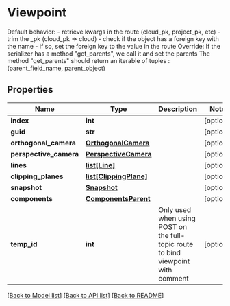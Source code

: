 # Viewpoint

Default behavior: - retrieve kwargs in the route (cloud_pk, project_pk, etc) - trim the _pk (cloud_pk => cloud) - check if the object has a foreign key with the name - if so, set the foreign key to the value in the route Override: If the serializer has a method \"get_parents\", we call it and set the parents The method \"get_parents\" should return an iterable of tuples : (parent_field_name, parent_object)
## Properties
Name | Type | Description | Notes
------------ | ------------- | ------------- | -------------
**index** | **int** |  | [optional] 
**guid** | **str** |  | [optional] 
**orthogonal_camera** | [**OrthogonalCamera**](OrthogonalCamera.md) |  | [optional] 
**perspective_camera** | [**PerspectiveCamera**](PerspectiveCamera.md) |  | [optional] 
**lines** | [**list[Line]**](Line.md) |  | [optional] 
**clipping_planes** | [**list[ClippingPlane]**](ClippingPlane.md) |  | [optional] 
**snapshot** | [**Snapshot**](Snapshot.md) |  | [optional] 
**components** | [**ComponentsParent**](ComponentsParent.md) |  | [optional] 
**temp_id** | **int** | Only used when using POST on the full-topic route to bind viewpoint with comment | [optional] 

[[Back to Model list]](../README.md#documentation-for-models) [[Back to API list]](../README.md#documentation-for-api-endpoints) [[Back to README]](../README.md)


